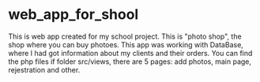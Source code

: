# web_app_for_shool

This is web app created for my school project. This is "photo shop", the shop where you can buy photoes.
This app was working with DataBase, where I had got information about my clients and their orders.
You can find the php files if folder src/views, there are 5 pages: add photos, main page, rejestration and other.
